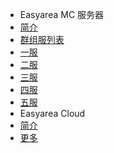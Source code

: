 * Easyarea MC 服务器
 *  [简介](easyarea/server/简介.md)
 *  [群组服列表](easyarea/server/list.md)
  *  [一服](easyarea/server/server/1.md)
  *  [二服](easyarea/server/server/1.md)
  *  [三服](easyarea/server/server/1.md)
  *  [四服](easyarea/server/server/1.md)
  *  [五服](easyarea/server/server/1.md)
* Easyarea Cloud
 *  [简介](easyarea/cloud/简介.md)
 *  [更多](easyarea/cloud/more.md)
